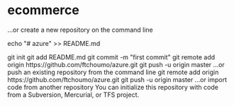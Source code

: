 # ecommerce

…or create a new repository on the command line
<p> echo "# azure" >> README.md <p>
git init
git add README.md
git commit -m "first commit"
git remote add origin https://github.com/ftchoumo/azure.git
git push -u origin master
…or push an existing repository from the command line
git remote add origin https://github.com/ftchoumo/azure.git
git push -u origin master
…or import code from another repository
You can initialize this repository with code from a Subversion, Mercurial, or TFS project.
